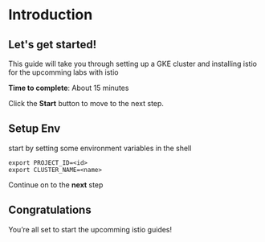 # Introduction


## Let's get started!

This guide will take you through setting up a GKE cluster and installing istio for the upcomming labs with istio

**Time to complete**: About 15 minutes

Click the **Start** button to move to the next step.


## Setup Env
start by setting some environment variables in the shell

```
export PROJECT_ID=<id>
export CLUSTER_NAME=<name>
```

Continue on to the **next** step




## Congratulations

<walkthrough-conclusion-trophy></walkthrough-conclusion-trophy>

You’re all set to start the upcomming istio guides!
